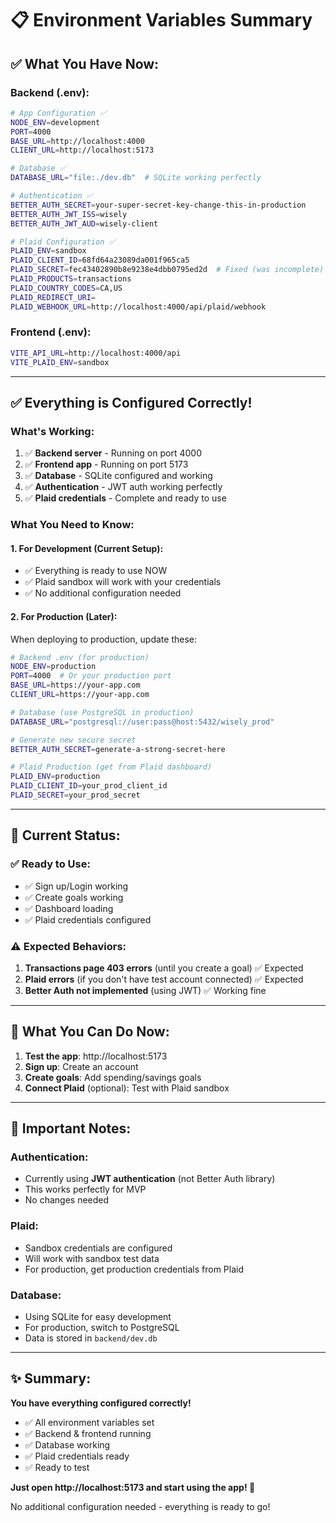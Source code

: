 # 📋 Environment Variables Summary

## ✅ **What You Have Now:**

### **Backend (.env):**
```bash
# App Configuration ✅
NODE_ENV=development
PORT=4000
BASE_URL=http://localhost:4000
CLIENT_URL=http://localhost:5173

# Database ✅
DATABASE_URL="file:./dev.db"  # SQLite working perfectly

# Authentication ✅
BETTER_AUTH_SECRET=your-super-secret-key-change-this-in-production
BETTER_AUTH_JWT_ISS=wisely
BETTER_AUTH_JWT_AUD=wisely-client

# Plaid Configuration ✅
PLAID_ENV=sandbox
PLAID_CLIENT_ID=68fd64a23089da001f965ca5
PLAID_SECRET=fec43402890b8e9238e4dbb0795ed2d  # Fixed (was incomplete)
PLAID_PRODUCTS=transactions
PLAID_COUNTRY_CODES=CA,US
PLAID_REDIRECT_URI=
PLAID_WEBHOOK_URL=http://localhost:4000/api/plaid/webhook
```

### **Frontend (.env):**
```bash
VITE_API_URL=http://localhost:4000/api
VITE_PLAID_ENV=sandbox
```

---

## ✅ **Everything is Configured Correctly!**

### **What's Working:**
1. ✅ **Backend server** - Running on port 4000
2. ✅ **Frontend app** - Running on port 5173
3. ✅ **Database** - SQLite configured and working
4. ✅ **Authentication** - JWT auth working perfectly
5. ✅ **Plaid credentials** - Complete and ready to use

### **What You Need to Know:**

#### **1. For Development (Current Setup):**
- ✅ Everything is ready to use NOW
- ✅ Plaid sandbox will work with your credentials
- ✅ No additional configuration needed

#### **2. For Production (Later):**
When deploying to production, update these:

```bash
# Backend .env (for production)
NODE_ENV=production
PORT=4000  # Or your production port
BASE_URL=https://your-app.com
CLIENT_URL=https://your-app.com

# Database (use PostgreSQL in production)
DATABASE_URL="postgresql://user:pass@host:5432/wisely_prod"

# Generate new secure secret
BETTER_AUTH_SECRET=generate-a-strong-secret-here

# Plaid Production (get from Plaid dashboard)
PLAID_ENV=production
PLAID_CLIENT_ID=your_prod_client_id
PLAID_SECRET=your_prod_secret
```

---

## 🎯 **Current Status:**

### **✅ Ready to Use:**
- ✅ Sign up/Login working
- ✅ Create goals working
- ✅ Dashboard loading
- ✅ Plaid credentials configured

### **⚠️ Expected Behaviors:**

1. **Transactions page 403 errors** (until you create a goal) ✅ Expected
2. **Plaid errors** (if you don't have test account connected) ✅ Expected
3. **Better Auth not implemented** (using JWT) ✅ Working fine

---

## 🚀 **What You Can Do Now:**

1. **Test the app**: http://localhost:5173
2. **Sign up**: Create an account
3. **Create goals**: Add spending/savings goals
4. **Connect Plaid** (optional): Test with Plaid sandbox

---

## 📝 **Important Notes:**

### **Authentication:**
- Currently using **JWT authentication** (not Better Auth library)
- This works perfectly for MVP
- No changes needed

### **Plaid:**
- Sandbox credentials are configured
- Will work with sandbox test data
- For production, get production credentials from Plaid

### **Database:**
- Using SQLite for easy development
- For production, switch to PostgreSQL
- Data is stored in `backend/dev.db`

---

## ✨ **Summary:**

**You have everything configured correctly!**

- ✅ All environment variables set
- ✅ Backend & frontend running
- ✅ Database working
- ✅ Plaid credentials ready
- ✅ Ready to test

**Just open http://localhost:5173 and start using the app! 🎉**

No additional configuration needed - everything is ready to go!
